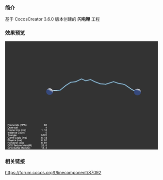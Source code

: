 ### 简介
基于 CocosCreator 3.6.0 版本创建的 **闪电鞭** 工程

### 效果预览
![image](../../../gif/202206/2022062701.gif)

### 相关链接
https://forum.cocos.org/t/linecomponent/87092